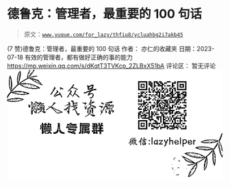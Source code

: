 # 德鲁克：管理者，最重要的 100 句话

> 原文：[`www.yuque.com/for_lazy/thfiu8/ycluahbg2i7akb45`](https://www.yuque.com/for_lazy/thfiu8/ycluahbg2i7akb45)

<ne-h2 id="311cdb06" data-lake-id="311cdb06"><ne-heading-ext><ne-heading-anchor></ne-heading-anchor><ne-heading-fold></ne-heading-fold></ne-heading-ext><ne-heading-content><ne-text id="u3409bbe7">(7 赞)德鲁克：管理者，最重要的 100 句话</ne-text></ne-heading-content></ne-h2> <ne-p id="u8f269e07" data-lake-id="u8f269e07"><ne-text id="u401fa2c4">作者： 亦仁的收藏夹</ne-text></ne-p> <ne-p id="u1ab6f494" data-lake-id="u1ab6f494"><ne-text id="ud6c88e2b">日期：2023-07-18</ne-text></ne-p> <ne-p id="uce3e0bd4" data-lake-id="uce3e0bd4"><ne-text id="ub7ffe85c">有效的管理者，都有做好正确的事的能力</ne-text></ne-p> <ne-p id="u6b622c11" data-lake-id="u6b622c11">[<ne-text id="u1de7db4b">https://mp.weixin.qq.com/s/dKqtT3TVKcp_2ZLBxX51bA</ne-text>](https://mp.weixin.qq.com/s/dKqtT3TVKcp_2ZLBxX51bA)</ne-p> <ne-hole id="u1dc6fb05" data-lake-id="u1dc6fb05"><ne-card data-card-name="hr" data-card-type="block" id="WNUUb" data-event-boundary="card"><ne-p id="ub3be7ad6" data-lake-id="ub3be7ad6"><ne-text id="uecc09a54">评论区：</ne-text></ne-p> <ne-p id="ue79d5265" data-lake-id="ue79d5265"><ne-text id="u4b40e651">暂无评论</ne-text></ne-p> <ne-p id="u9cfdec72" data-lake-id="u9cfdec72"><ne-card data-card-name="image" data-card-type="inline" id="khLaz" data-event-boundary="card">![](img/894d30a529e7c37bcd3392323c99941c.png)  <ne-hole id="u03049dac" data-lake-id="u03049dac"><ne-card data-card-name="hr" data-card-type="block" id="IherD" data-event-boundary="card"></ne-card></ne-hole></ne-card></ne-p></ne-card></ne-hole>